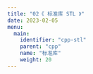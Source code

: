 ```yaml
---
title: "02《 标准库 STL 》"
date: 2023-02-05
menu:
  main:
    identifier: "cpp-stl"
    parent: "cpp"
    name: "标准库"
    weight: 20
---
```

